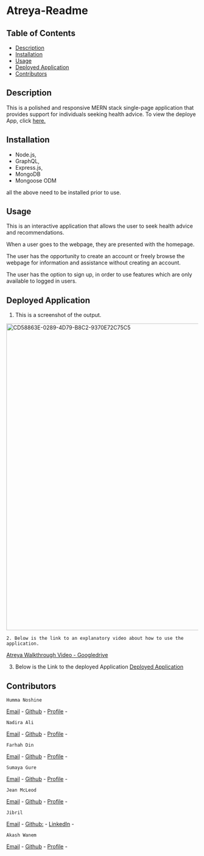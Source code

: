 # Atreya-Readme

## Table of Contents

- [Description](#description)
- [Installation](#installation)
- [Usage](#usage)
- [Deployed Application](#screenshots)
- [Contributors](#contributors)


## Description

This is a polished and responsive MERN stack single-page application that provides support for individuals seeking health advice. To view the deploye App, click [here.](https://still-savannah-89831.herokuapp.com/)

## Installation

- Node.js, 
- GraphQL, 
- Express.js, 
- MongoDB 
- Mongoose ODM 

all the above need to be installed prior to use.


## Usage

This is an interactive application that allows the user to seek health advice and recommendations. 
 
When a user goes to the webpage, they are presented with the homepage.

The user has the opportunity to create an account or freely browse the webpage for information and assistance without creating an account.

The user has the option to sign up, in order to use features which are only available to logged in users. 


## Deployed Application

1. This is a screenshot of the output.

<img width="804" alt="CD58863E-0289-4D79-B8C2-9370E72C75C5" src="https://user-images.githubusercontent.com/94865936/174437226-f572e24b-39a9-4ed0-9667-903d3b20e585.png">


```
2. Below is the link to an explanatory video about how to use the application. 
```

[Atreya Walkthrough Video - Googledrive](https://drive.google.com/file/d/19hxvpeC0JEyuwmlrt34ELjiEkcv2-U_Z/view?usp=sharing)

3. Below is the Link to the deployed Application
[Deployed Application](https://still-savannah-89831.herokuapp.com/)

## Contributors
```
Humma Noshine
```
<a href="mailto:hummanoshine@gmail.com">Email</a> - 
[Github](https://github.com/HummaNosh) - 
[Profile](https://hummanosh.github.io/My-Shiny-Portfolio/) -

```
Nadira Ali
```
<a href="mailto:Nadiraali188a@gmail.com">Email</a> -
[Github](https://github.com/NAli3107) - 
[Profile](https://nali3107.github.io/Updated-portfolio/) -

```
Farhah Din
```
<a href="mailto:farhahdin97@hotmail.com">Email</a> - 
[Github](https://github.com/farhahdin1997) - 
[Profile](https://farhahdin1997.github.io/portfolio_version3/) - 

```
Sumaya Gure
```
<a href="mailto:sumayabile8@gmail.com">Email</a> - 
[Github](https://github.com/SuM949) - 
[Profile](https://sum949.github.io/Sumaya-Gure-Portfolio/) -

```
Jean McLeod
```
<a href="mailto:AbriCSltd@gmail.com">Email</a> - 
[Github](https://github.com/Abrics) - 
[Profile](https://abrics.github.io/Abri-CS/) -

```
Jibril
```
<a href="mailto:jibril_2012@live.com">Email</a> - 
[Github:](https://github.com/jibril12303) - 
[LinkedIn](https://www.linkedin.com/in/jibril-yusuf-90b43a218/) - 

```
Akash Wanem
```
<a href="mailto:akaah.wanem@gmail.com">Email</a> - 
[Github](https://github.com/AkashWanem) - 
[Profile](https://akashwanem.github.io/styling-portfolio-using-advance-css/) -

